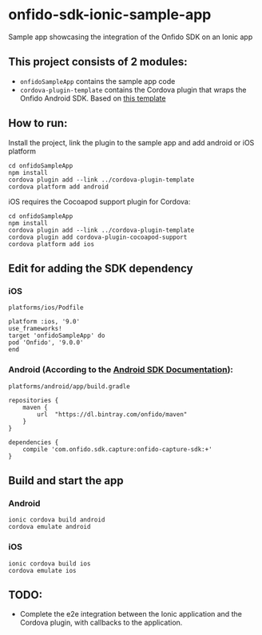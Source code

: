 # onfido-sdk-ionic-sample-app
Sample app showcasing the integration of the Onfido SDK on an Ionic app

## This project consists of 2 modules:
- `onfidoSampleApp` contains the sample app code
- `cordova-plugin-template` contains the Cordova plugin that wraps the Onfido Android SDK. Based on [this template](https://github.com/ionic-team/cordova-plugin-template)

## How to run:
Install the project, link the plugin to the sample app and add android or iOS platform

```
cd onfidoSampleApp
npm install
cordova plugin add --link ../cordova-plugin-template
cordova platform add android
```
iOS requires the Cocoapod support plugin for Cordova:
```
cd onfidoSampleApp
npm install
cordova plugin add --link ../cordova-plugin-template
cordova plugin add cordova-plugin-cocoapod-support
cordova platform add ios
```

## Edit for adding the SDK dependency 

### iOS
```
platforms/ios/Podfile
```

```
platform :ios, '9.0'
use_frameworks!
target 'onfidoSampleApp' do
pod 'Onfido', '9.0.0'
end
```

### Android (According to the [Android SDK Documentation](https://github.com/onfido/onfido-android-sdk#2-adding-the-sdk-dependency)):
```
platforms/android/app/build.gradle
```

```
repositories {
	maven {
		url  "https://dl.bintray.com/onfido/maven"
	}
}

dependencies {
	compile 'com.onfido.sdk.capture:onfido-capture-sdk:+'
}
```

## Build and start the app
### Android
```
ionic cordova build android
cordova emulate android
```
### iOS
```
ionic cordova build ios
cordova emulate ios
```


## TODO:
- Complete the e2e integration between the Ionic application and the Cordova plugin, with callbacks to the application.

